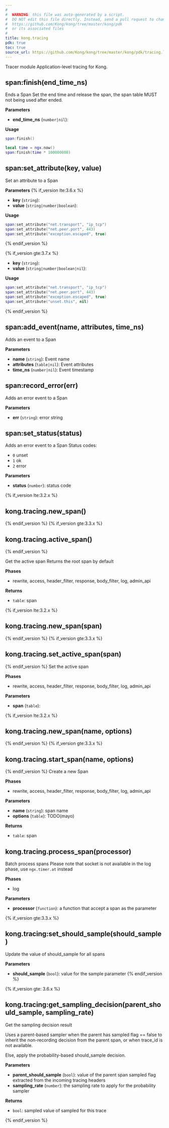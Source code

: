 ```yaml
---
#
#  WARNING: this file was auto-generated by a script.
#  DO NOT edit this file directly. Instead, send a pull request to change
#  https://github.com/Kong/kong/tree/master/kong/pdk
#  or its associated files
#
title: kong.tracing
pdk: true
toc: true
source_url: https://github.com/Kong/kong/tree/master/kong/pdk/tracing.lua
---
```

<!-- vale off -->
Tracer module  Application-level tracing for Kong.




## span:finish(end_time_ns)

Ends a Span
 Set the end time and release the span,
 the span table MUST not being used after ended.

**Parameters**

* **end_time_ns** (`number|nil`):

**Usage**

``` lua
span:finish()

local time = ngx.now()
span:finish(time * 100000000)
```



## span:set_attribute(key, value)

Set an attribute to a Span

**Parameters**
{% if_version lte:3.6.x %}
* **key** (`string`):
* **value** (`string|number|boolean`):

**Usage**

``` lua
span:set_attribute("net.transport", "ip_tcp")
span:set_attribute("net.peer.port", 443)
span:set_attribute("exception.escaped", true)
```
{% endif_version %}

{% if_version gte:3.7.x %}
* **key** (`string`):
* **value** (`string|number|boolean|nil`):

**Usage**

``` lua
span:set_attribute("net.transport", "ip_tcp")
span:set_attribute("net.peer.port", 443)
span:set_attribute("exception.escaped", true)
span:set_attribute("unset.this", nil)
```
{% endif_version %}
## span:add_event(name, attributes, time_ns)

Adds an event to a Span

**Parameters**

* **name** (`string`):  Event name
* **attributes** (`table|nil`):  Event attributes
* **time_ns** (`number|nil`):  Event timestamp



## span:record_error(err)

Adds an error event to a Span

**Parameters**

* **err** (`string`):  error string



## span:set_status(status)

Adds an error event to a Span
 Status codes:
 - `0` unset
 - `1` ok
 - `2` error

**Parameters**

* **status** (`number`):  status code


{% if_version lte:3.2.x %}
## kong.tracing.new_span()
{% endif_version %}
{% if_version gte:3.3.x %}
## kong.tracing.active_span()
{% endif_version %}

Get the active span
 Returns the root span by default

**Phases**

* rewrite, access, header_filter, response, body_filter, log, admin_api

**Returns**

* `table`:  span



{% if_version lte:3.2.x %}
## kong.tracing.new_span(span)
{% endif_version %}
{% if_version gte:3.3.x %}
## kong.tracing.set_active_span(span)
{% endif_version %}
Set the active span

**Phases**

* rewrite, access, header_filter, response, body_filter, log, admin_api

**Parameters**

* **span** (`table`):


{% if_version lte:3.2.x %}
## kong.tracing.new_span(name, options)
{% endif_version %}
{% if_version gte:3.3.x %}
## kong.tracing.start_span(name, options)
{% endif_version %}
Create a new Span

**Phases**

* rewrite, access, header_filter, response, body_filter, log, admin_api

**Parameters**

* **name** (`string`):  span name
* **options** (`table`):  TODO(mayo)

**Returns**

* `table`:  span




## kong.tracing.process_span(processor)

Batch process spans
 Please note that socket is not available in the log phase, use `ngx.timer.at` instead

**Phases**

* log

**Parameters**

* **processor** (`function`):  a function that accept a span as the parameter
  

{% if_version gte:3.3.x %}
## kong.tracing:set_should_sample(should_sample)

Update the value of should_sample for all spans

**Parameters**

* **should_sample** (`bool`):  value for the sample parameter
{% endif_version %}

{% if_version gte: 3.6.x %}


## kong.tracing:get_sampling_decision(parent_should_sample, sampling_rate)

Get the sampling decision result

 Uses a parent-based sampler when the parent has sampled flag == false
 to inherit the non-recording decision from the parent span, or when
 trace_id is not available.

 Else, apply the probability-based should_sample decision.


**Parameters**

* **parent_should_sample** (`bool`):  value of the parent span sampled flag
 extracted from the incoming tracing headers
* **sampling_rate** (`number`):  the sampling rate to apply for the
 probability sampler

**Returns**

* `bool`:  sampled value of sampled for this trace

{% endif_version %}

